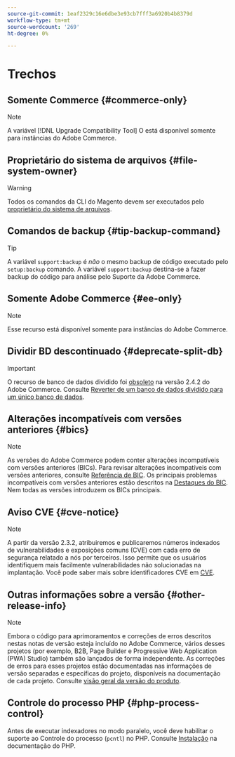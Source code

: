```yaml
---
source-git-commit: 1eaf2329c16e6dbe3e93cb7fff3a6920b4b8379d
workflow-type: tm+mt
source-wordcount: '269'
ht-degree: 0%

---
```

# Trechos

## Somente Commerce {#commerce-only}

>[!NOTE]
>
>A variável [!DNL Upgrade Compatibility Tool] O está disponível somente para instâncias do Adobe Commerce.

<!-- Configuration guide snippets -->

## Proprietário do sistema de arquivos {#file-system-owner}

>[!WARNING]
>
>Todos os comandos da CLI do Magento devem ser executados pelo [proprietário do sistema de arquivos](/help/configuration/cli/config-cli.md#prerequisites).

## Comandos de backup {#tip-backup-command}

>[!TIP]
>
>A variável `support:backup` é _não_ o mesmo backup de código executado pelo `setup:backup` comando. A variável `support:backup` destina-se a fazer backup do código para análise pelo Suporte da Adobe Commerce.

## Somente Adobe Commerce {#ee-only}

>[!NOTE]
>
>Esse recurso está disponível somente para instâncias do Adobe Commerce.

## Dividir BD descontinuado {#deprecate-split-db}

>[!IMPORTANT]
>
>O recurso de banco de dados dividido foi [obsoleto](https://community.magento.com/t5/Magento-DevBlog/Deprecation-of-Split-Database-in-Magento-Commerce/ba-p/465187?_ga=2.128934671.2024864496.1657558157-1596100530.1657558157) na versão 2.4.2 do Adobe Commerce. Consulte [Reverter de um banco de dados dividido para um único banco de dados](/help/configuration/storage/revert-split-database.md).

<!-- End of Configuration guide snippets -->

## Alterações incompatíveis com versões anteriores {#bics}

>[!NOTE]
>
>As versões do Adobe Commerce podem conter alterações incompatíveis com versões anteriores (BICs). Para revisar alterações incompatíveis com versões anteriores, consulte [Referência de BIC](https://developer.adobe.com/commerce/php/development/backward-incompatible-changes/reference/). Os principais problemas incompatíveis com versões anteriores estão descritos na [Destaques do BIC](https://developer.adobe.com/commerce/php/development/backward-incompatible-changes/highlights/). Nem todas as versões introduzem os BICs principais.

## Aviso CVE {#cve-notice}

>[!NOTE]
>
>A partir da versão 2.3.2, atribuiremos e publicaremos números indexados de vulnerabilidades e exposições comuns (CVE) com cada erro de segurança relatado a nós por terceiros. Isso permite que os usuários identifiquem mais facilmente vulnerabilidades não solucionadas na implantação. Você pode saber mais sobre identificadores CVE em [CVE](https://cve.mitre.org/).

## Outras informações sobre a versão {#other-release-info}

>[!NOTE]
>
>Embora o código para aprimoramentos e correções de erros descritos nestas notas de versão esteja incluído no Adobe Commerce, vários desses projetos (por exemplo, B2B, Page Builder e Progressive Web Application (PWA) Studio) também são lançados de forma independente. As correções de erros para esses projetos estão documentadas nas informações de versão separadas e específicas do projeto, disponíveis na documentação de cada projeto. Consulte [visão geral da versão do produto](/help/release/release-notes/overview.md).

## Controle do processo PHP {#php-process-control}

Antes de executar indexadores no modo paralelo, você deve habilitar o suporte ao Controle do processo (`pcntl`) no PHP. Consulte [Instalação](https://www.php.net/manual/en/pcntl.installation.php) na documentação do PHP.
